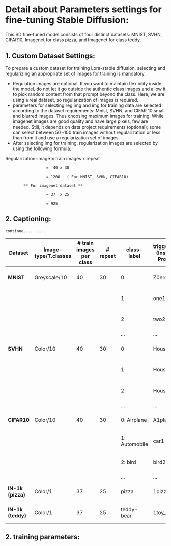 # Detail about Parameters settings for fine-tuning Stable Diffusion:
 This SD fine-tuned model consists of four distinct datasets: MNIST, SVHN, CIFAR10, Imagenet for class pizza, and Imagenet for class teddy.

 ## 1. Custom Dataset Settings:
 To prepare a custom dataset for training Lora-stable diffusion, selecting and regularizing an appropriate set of images for training is mandatory.
 - Regulation images are optional. If you want to maintain flexibility inside the model, do not let it go outside the authentic class images and allow it to pick 
   random content from that prompt beyond the class. Here, we are using a real dataset, so regularization of images is required.
- parameters for selecting reg img and img for training data are selected according to the dataset requirements: Mnist, SVHN, and CIFAR 10 small and blurred images. Thus choosing maximum images for training. While imagenet images are good quality and have large pixels, few are needed. Still, it depends on data project requirements (optional); some can select between 50 -100 train images without regularization or less than from it and use a regularization set of images.
- After selecting img for training, regularization images are selected by using the following formula:

 Regularization-image = train images x repeat   
 
                      =  40 x 30
                      
                      = 1200   ( For MNIST, SVHN, CIFAR10)
                      
            ** For imagenet dataset **
            
                      = 37  x 25
                      
                      = 925
## 2. Captioning:  
    continue..........


  
 | **Dataset**       | **Image-type/T.classes** | \# train images per class | \# repeat | **class-label** | **triggerword (Instance Prompt)** | **Class (Class prompt)** | **Prompt**                      |
|-------------------|--------------------------|---------------------------|-----------|-----------------|----------------------------------|--------------------------|---------------------------------|
| **MNIST**         | Greyscale/10             | 40                        | 30        | 0               | Z0ero                            | Number0                  | A photo of Z0ero Number0        |
|                   |                          |                           |           | 1               | one1                             | Number1                  | A photo of one1 Number1         |
|                   |                          |                           |           | 2               | two2                             | Number2                  | A photo of two2 Number2         |
|                   |                          |                           |           | ...             | ...                              | ...                      | ...                             |
| **SVHN**          | Color/10                 | 40                        | 30        | 0               | HouseNo0                         | Hnumber0                 | A photo of HouseNo0 Hnumber0    |
|                   |                          |                           |           | 1               | HouseNo1                         | Hnumber1                 | A photo of HouseNo1 Hnumber1    |
|                   |                          |                           |           | 2               | HouseNo2                         | Hnumber2                 | A photo of HouseNo2 Hnumber2    |
|                   |                          |                           |           | ...             | ...                              | ...                      | ...                             |
| **CIFAR10**       | Color/10                 | 40                        | 30        | 0: Airplane     | A1plane0                         | cifar10_0                | A photo of A1plane0 cifar10_0   |
|                   |                          |                           |           | 1: Automobile   | car1                             | cifar10_1                | A photo of car1 cifar10_1       |
|                   |                          |                           |           | 2: bird         | bird2                            | cifar10_2                | A photo of bird2 cifar10_2      |
|                   |                          |                           |           | ...             | ...                              | ...                      | ...                             |
| **IN-1k (pizza)** | Color/1                  | 37                        | 25        | pizza           | 1pizza                           | pizza_slice              | A photo of 1pizza pizza_slice   |
| **IN-1k (teddy)** | Color/1                  | 37                        | 25        | teddy-bear      | 1toy_bear                        | teddy_bear               | A photo of 1toy_bear teddy_bear |

 

## 2. training parameters:

